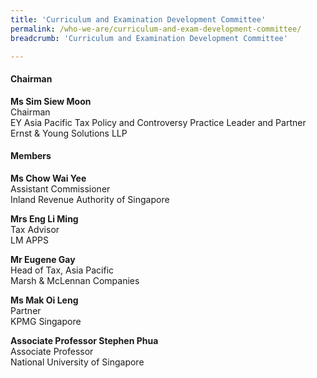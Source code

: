 ```yaml
---
title: 'Curriculum and Examination Development Committee'
permalink: /who-we-are/curriculum-and-exam-development-committee/
breadcrumb: 'Curriculum and Examination Development Committee'

---
```



#### **Chairman**
**Ms Sim Siew Moon** <br>
Chairman <br>
EY Asia Pacific Tax Policy and Controversy Practice Leader and Partner  <br>
Ernst & Young Solutions LLP

#### **Members**
**Ms Chow Wai Yee** <br>
Assistant Commissioner <br>
Inland Revenue Authority of Singapore

**Mrs Eng Li Ming** <br>
Tax Advisor <br>
LM APPS

**Mr Eugene Gay** <br>
Head of Tax, Asia Pacific <br>
Marsh & McLennan Companies

**Ms Mak Oi Leng** <br>
Partner <br>
KPMG Singapore

**Associate Professor Stephen Phua** <br>
Associate Professor <br>
National University of Singapore


